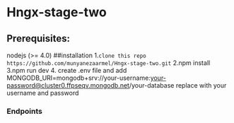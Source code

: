 ﻿# Hngx-stage-two
## Prerequisites:
nodejs (>= 4.0)
##installation
1.`clone this repo https://github.com/munyanezaarmel/Hngx-stage-two.git`
2.npm install
3.npm run dev
4. create .env file and add MONGODB_URI=mongodb+srv://your-username:your-password@cluster0.ffpseqv.mongodb.net/your-database replace with your username and password

### Endpoints


  
